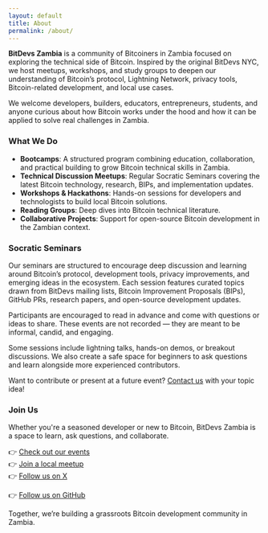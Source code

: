 ```yaml
---
layout: default
title: About
permalink: /about/
---
```


**BitDevs Zambia** is a community of Bitcoiners in Zambia focused on exploring the technical side of Bitcoin. Inspired by the original BitDevs NYC, we host meetups, workshops, and study groups to deepen our understanding of Bitcoin’s protocol, Lightning Network, privacy tools, Bitcoin-related development, and local use cases.

We welcome developers, builders, educators, entrepreneurs, students, and anyone curious about how Bitcoin works under the hood and how it can be applied to solve real challenges in Zambia.

### What We Do

- **Bootcamps**: A structured program combining education, collaboration, and practical building to grow Bitcoin technical skills in Zambia.
- **Technical Discussion Meetups**: Regular Socratic Seminars covering the latest Bitcoin technology, research, BIPs, and implementation updates.
- **Workshops & Hackathons**: Hands-on sessions for developers and technologists to build local Bitcoin solutions.
- **Reading Groups**: Deep dives into Bitcoin technical literature.
- **Collaborative Projects**: Support for open-source Bitcoin development in the Zambian context.

### Socratic Seminars

Our seminars are structured to encourage deep discussion and learning around Bitcoin’s protocol, development tools, privacy improvements, and emerging ideas in the ecosystem. Each session features curated topics drawn from BitDevs mailing lists, Bitcoin Improvement Proposals (BIPs), GitHub PRs, research papers, and open-source development updates.

Participants are encouraged to read in advance and come with questions or ideas to share. These events are not recorded — they are meant to be informal, candid, and engaging.

Some sessions include lightning talks, hands-on demos, or breakout discussions. We also create a safe space for beginners to ask questions and learn alongside more experienced contributors.

Want to contribute or present at a future event? [Contact us](mailto:zambezi101@proton.me) with your topic idea!

### Join Us

Whether you're a seasoned developer or new to Bitcoin, BitDevs Zambia is a space to learn, ask questions, and collaborate.

👉 [Check out our events](/events)  
👉 [Join a local meetup](https://bitcoinzambia.org/meetups/)  
👉 [Follow us on X](https://x.com/bitdevszambia)

👉 [Follow us on GitHub](https://github.com/BitDevs-Zambia)



Together, we’re building a grassroots Bitcoin development community in Zambia.
